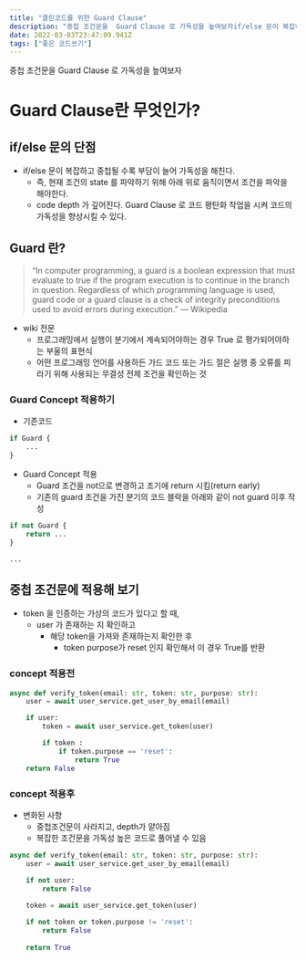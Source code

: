 ```yaml
---
title: "클린코드를 위한 Guard Clause"
description: "중첩 조건문을  Guard Clause 로 가독성을 높여보자if/else 문이 복잡하고 중첩될 수록 부담이 늘어 가독성을 해친다.즉, 현재 조건의 state 를 파악하기 위해 아래 위로 움직이면서 조건을 파악을 해야한다.code depth 가 깊어진다.Guard Cla"
date: 2022-03-03T23:47:09.941Z
tags: ["좋은 코드쓰기"]
---
```

중첩 조건문을  Guard Clause 로 가독성을 높여보자

# Guard Clause란 무엇인가?

## if/else 문의 단점
- if/else 문이 복잡하고 중첩될 수록 부담이 늘어 가독성을 해친다.
  - 즉, 현재 조건의 state 를 파악하기 위해 아래 위로 움직이면서 조건을 파악을 해야한다.
  - code depth 가 깊어진다.
Guard Clause 로 코드 평탄화 작업을 시켜 코드의 가독성을 향상시킬 수 있다.

## Guard 란?
> “In computer programming, a guard is a boolean expression that must evaluate to true if the program execution is to continue in the branch in question. Regardless of which programming language is used, guard code or a guard clause is a check of integrity preconditions used to avoid errors during execution.” — Wikipedia

- wiki 전문
  - 프로그래밍에서 실행이 분기에서 계속되어야하는 경우 True 로 평가되어야하는 부울의 표현식
  - 어떤 프로그래밍 언어를 사용하든 가드 코드 또는 가드 절은 실행 중 오류를 피라기 위해 사용되는 무결성 전제 조건을 확인하는 것

### Guard Concept 적용하기
- 기존코드
```python
if Guard {
    ...
}
```

- Guard Concept 적용
  - Guard 조건을 not으로 변경하고 조기에 return 시킴(return early)
  - 기존의 guard 조건을 가진 분기의 코드 블락을 아래와 같이 not guard 이후 작성 
```python
if not Guard {
    return ...
}

...
```


## 중첩 조건문에 적용해 보기
- token 을 인증하는 가상의 코드가 있다고 할 때,
  - user 가 존재하는 지 확인하고
    - 해당 token을 가져와 존재하는지 확인한 후 
      - token purpose가 reset 인지 확인해서 이 경우 True를 반환

### concept 적용전
```python
async def verify_token(email: str, token: str, purpose: str):
    user = await user_service.get_user_by_email(email)

    if user:
        token = await user_service.get_token(user)

        if token :
            if token.purpose == 'reset':
                return True
    return False

```


### concept 적용후
- 변화된 사항
  - 중첩조건문이 사라지고, depth가 얕아짐
  - 복잡한 조건문을 가독성 높은 코드로 풀어낼 수 있음
```python
async def verify_token(email: str, token: str, purpose: str):
    user = await user_service.get_user_by_email(email)

    if not user:
        return False
    
    token = await user_service.get_token(user)

    if not token or token.purpose != 'reset':
        return False
    
    return True
```
